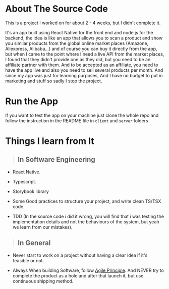 # About The Source Code

This is a project I worked on for about 2 - 4 weeks, but I didn't complete it.

It's an app built using React Native for the front end and node js for the backend, the idea is like an app that allows you to scan a product and show you similar products from the global online market places (Amazone, Aliexpress, Alibaba...) and of course you can buy it directly from the app, but when I came to the point where I need a live API from the market places, I found that they didn't provide one as they did, but you need to be an affiliate partner with them. And to be accepted as an affiliate, you need to have the app live and also you need to sell several products per month. And since my app was just for learning purposes, And I have no budget to put in marketing and stuff so sadly I stop the project.

# Run the App

If you want to test the app on your machine just clone the whole repo and follow the instruction in the README file in `client` and `server` folders

# Things I learn from It

> ## In Software Engineering

- React Native.

- Typescript.

- Storybook library

- Some Good practices to structure your project, and write clean TS/TSX code.

- TDD (In the source code i did it wrong, you will find that i was testing the implementation details and not the behaviours of the system, but yeah we learn from our mistakes).

> ## In General

- Never start to work on a project without having a clear idea if it's feasible or not.

- Always When building Software, follow [Agile Principle](https://agilemanifesto.org/). And NEVER try to complete the product as a hole and after that launch it, but use continuous shipping method.
